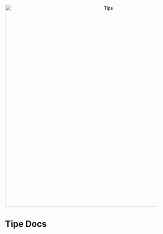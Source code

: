 <p align="center">
  <a href="https://docs.tipe.io/?ref=github-banner">
    <img width="666" alt="Tipe" src="https://user-images.githubusercontent.com/1016365/39883434-bdd481f4-543b-11e8-9a33-25ae3133ce53.png">
  </a>
</p>

# Tipe Docs

